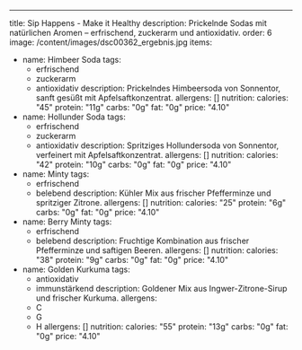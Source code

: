 ---
title: Sip Happens - Make it Healthy
description: Prickelnde Sodas mit natürlichen Aromen – erfrischend, zuckerarm und antioxidativ.
order: 6
image: /content/images/dsc00362_ergebnis.jpg
items:
  - name: Himbeer Soda
    tags:
      - erfrischend
      - zuckerarm
      - antioxidativ
    description: Prickelndes Himbeersoda von Sonnentor, sanft gesüßt mit Apfelsaftkonzentrat.
    allergens: []
    nutrition:
      calories: "45"
      protein: "11g"
      carbs: "0g"
      fat: "0g"
    price: "4.10"
  - name: Hollunder Soda
    tags:
      - erfrischend
      - zuckerarm
      - antioxidativ
    description: Spritziges Hollundersoda von Sonnentor, verfeinert mit Apfelsaftkonzentrat.
    allergens: []
    nutrition:
      calories: "42"
      protein: "10g"
      carbs: "0g"
      fat: "0g"
    price: "4.10"
  - name: Minty
    tags:
      - erfrischend
      - belebend
    description: Kühler Mix aus frischer Pfefferminze und spritziger Zitrone.
    allergens: []
    nutrition:
      calories: "25"
      protein: "6g"
      carbs: "0g"
      fat: "0g"
    price: "4.10"
  - name: Berry Minty
    tags:
      - erfrischend
      - belebend
    description: Fruchtige Kombination aus frischer Pfefferminze und saftigen Beeren.
    allergens: []
    nutrition:
      calories: "38"
      protein: "9g"
      carbs: "0g"
      fat: "0g"
    price: "4.10"
  - name: Golden Kurkuma
    tags:
      - antioxidativ
      - immunstärkend
    description: Goldener Mix aus Ingwer-Zitrone-Sirup und frischer Kurkuma.
    allergens:
      - C
      - G
      - H
    allergens: []
    nutrition:
      calories: "55"
      protein: "13g"
      carbs: "0g"
      fat: "0g"
    price: "4.10"
